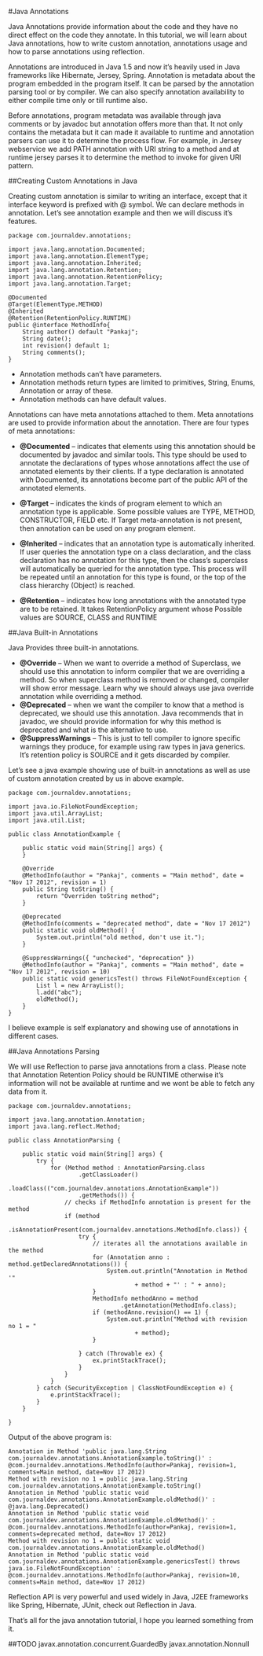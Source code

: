 #Java Annotations

Java Annotations provide information about the code and they have no direct effect on the code they annotate. In this tutorial, we will learn about Java annotations, how to write custom annotation, annotations usage and how to parse annotations using reflection.

Annotations are introduced in Java 1.5 and now it’s heavily used in Java frameworks like Hibernate, Jersey, Spring. Annotation is metadata about the program embedded in the program itself. It can be parsed by the annotation parsing tool or by compiler. We can also specify annotation availability to either compile time only or till runtime also.

Before annotations, program metadata was available through java comments or by javadoc but annotation offers more than that. It not only contains the metadata but it can made it available to runtime and annotation parsers can use it to determine the process flow. For example, in Jersey webservice we add PATH annotation with URI string to a method and at runtime jersey parses it to determine the method to invoke for given URI pattern.

##Creating Custom Annotations in Java

Creating custom annotation is similar to writing an interface, except that it interface keyword is prefixed with @ symbol. We can declare methods in annotation. Let’s see annotation example and then we will discuss it’s features.

    package com.journaldev.annotations;

    import java.lang.annotation.Documented;
    import java.lang.annotation.ElementType;
    import java.lang.annotation.Inherited;
    import java.lang.annotation.Retention;
    import java.lang.annotation.RetentionPolicy;
    import java.lang.annotation.Target;

    @Documented
    @Target(ElementType.METHOD)
    @Inherited
    @Retention(RetentionPolicy.RUNTIME)
    public @interface MethodInfo{
        String author() default "Pankaj";
        String date();
        int revision() default 1;
        String comments();
    }

* Annotation methods can’t have parameters.
* Annotation methods return types are limited to primitives, String, Enums, Annotation or array of these.
* Annotation methods can have default values.

Annotations can have meta annotations attached to them. Meta annotations are used to provide information about the annotation. There are four types of meta annotations: 

* **@Documented** – indicates that elements using this annotation should be documented by javadoc and similar tools. This type should be used to annotate the declarations of types whose annotations affect the use of annotated elements by their clients. If a type declaration is annotated with Documented, its annotations become part of the public API of the annotated elements.

* **@Target** – indicates the kinds of program element to which an annotation type is applicable. Some possible values are TYPE, METHOD, CONSTRUCTOR, FIELD etc. If Target meta-annotation is not present, then annotation can be used on any program element.

* **@Inherited** – indicates that an annotation type is automatically inherited. If user queries the annotation type on a class declaration, and the class declaration has no annotation for this type, then the class’s superclass will automatically be queried for the annotation type. This process will be repeated until an annotation for this type is found, or the top of the class hierarchy (Object) is reached.

* **@Retention** – indicates how long annotations with the annotated type are to be retained. It takes RetentionPolicy argument whose Possible values are SOURCE, CLASS and RUNTIME

##Java Built-in Annotations

Java Provides three built-in annotations.

* **@Override** – When we want to override a method of Superclass, we should use this annotation to inform compiler that we are overriding a method. So when superclass method is removed or changed, compiler will show error message. Learn why we should always use java override annotation while overriding a method.
* **@Deprecated** – when we want the compiler to know that a method is deprecated, we should use this annotation. Java recommends that in javadoc, we should provide information for why this method is deprecated and what is the alternative to use.
* **@SuppressWarnings** – This is just to tell compiler to ignore specific warnings they produce, for example using raw types in java generics. It’s retention policy is SOURCE and it gets discarded by compiler.

Let’s see a java example showing use of built-in annotations as well as use of custom annotation created by us in above example.

    package com.journaldev.annotations;

    import java.io.FileNotFoundException;
    import java.util.ArrayList;
    import java.util.List;

    public class AnnotationExample {

        public static void main(String[] args) {
        }

        @Override
        @MethodInfo(author = "Pankaj", comments = "Main method", date = "Nov 17 2012", revision = 1)
        public String toString() {
            return "Overriden toString method";
        }

        @Deprecated
        @MethodInfo(comments = "deprecated method", date = "Nov 17 2012")
        public static void oldMethod() {
            System.out.println("old method, don't use it.");
        }

        @SuppressWarnings({ "unchecked", "deprecation" })
        @MethodInfo(author = "Pankaj", comments = "Main method", date = "Nov 17 2012", revision = 10)
        public static void genericsTest() throws FileNotFoundException {
            List l = new ArrayList();
            l.add("abc");
            oldMethod();
        }
    }

I believe example is self explanatory and showing use of annotations in different cases.


##Java Annotations Parsing

We will use Reflection to parse java annotations from a class. Please note that Annotation Retention Policy should be RUNTIME otherwise it’s information will not be available at runtime and we wont be able to fetch any data from it.

    package com.journaldev.annotations;

    import java.lang.annotation.Annotation;
    import java.lang.reflect.Method;

    public class AnnotationParsing {

        public static void main(String[] args) {
            try {
                for (Method method : AnnotationParsing.class
                        .getClassLoader()
                        .loadClass(("com.journaldev.annotations.AnnotationExample"))
                        .getMethods()) {
                    // checks if MethodInfo annotation is present for the method
                    if (method
                            .isAnnotationPresent(com.journaldev.annotations.MethodInfo.class)) {
                        try {
                            // iterates all the annotations available in the method
                            for (Annotation anno : method.getDeclaredAnnotations()) {
                                System.out.println("Annotation in Method '"
                                        + method + "' : " + anno);
                            }
                            MethodInfo methodAnno = method
                                    .getAnnotation(MethodInfo.class);
                            if (methodAnno.revision() == 1) {
                                System.out.println("Method with revision no 1 = "
                                        + method);
                            }

                        } catch (Throwable ex) {
                            ex.printStackTrace();
                        }
                    }
                }
            } catch (SecurityException | ClassNotFoundException e) {
                e.printStackTrace();
            }
        }

    }

Output of the above program is:

    Annotation in Method 'public java.lang.String com.journaldev.annotations.AnnotationExample.toString()' : @com.journaldev.annotations.MethodInfo(author=Pankaj, revision=1, comments=Main method, date=Nov 17 2012)
    Method with revision no 1 = public java.lang.String com.journaldev.annotations.AnnotationExample.toString()
    Annotation in Method 'public static void com.journaldev.annotations.AnnotationExample.oldMethod()' : @java.lang.Deprecated()
    Annotation in Method 'public static void com.journaldev.annotations.AnnotationExample.oldMethod()' : @com.journaldev.annotations.MethodInfo(author=Pankaj, revision=1, comments=deprecated method, date=Nov 17 2012)
    Method with revision no 1 = public static void com.journaldev.annotations.AnnotationExample.oldMethod()
    Annotation in Method 'public static void com.journaldev.annotations.AnnotationExample.genericsTest() throws java.io.FileNotFoundException' : @com.journaldev.annotations.MethodInfo(author=Pankaj, revision=10, comments=Main method, date=Nov 17 2012)


Reflection API is very powerful and used widely in Java, J2EE frameworks like Spring, Hibernate, JUnit, check out Reflection in Java.

That’s all for the java annotation tutorial, I hope you learned something from it.


##TODO
javax.annotation.concurrent.GuardedBy
javax.annotation.Nonnull
